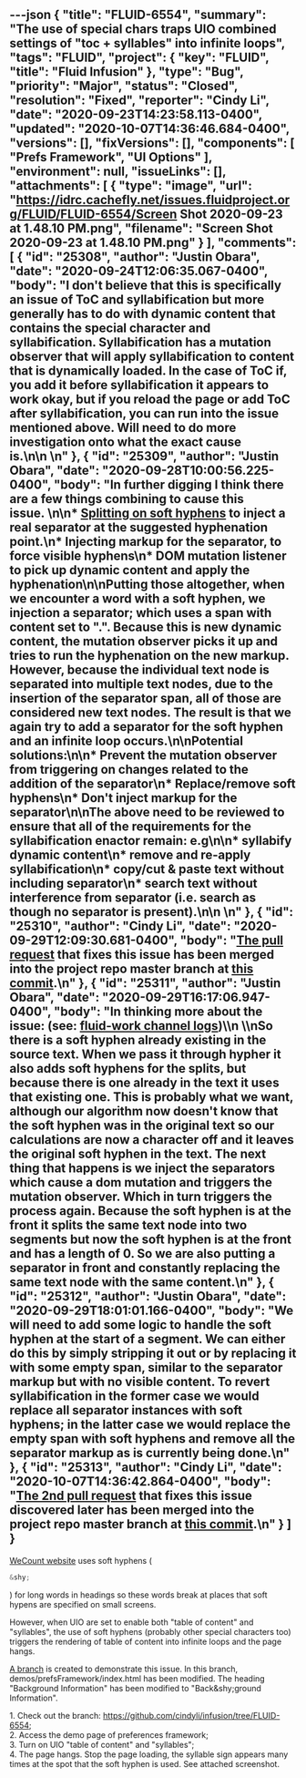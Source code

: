 ---json
{
  "title": "FLUID-6554",
  "summary": "The use of special chars traps UIO combined settings of \"toc + syllables\" into infinite loops",
  "tags": "FLUID",
  "project": {
    "key": "FLUID",
    "title": "Fluid Infusion"
  },
  "type": "Bug",
  "priority": "Major",
  "status": "Closed",
  "resolution": "Fixed",
  "reporter": "Cindy Li",
  "date": "2020-09-23T14:23:58.113-0400",
  "updated": "2020-10-07T14:36:46.684-0400",
  "versions": [],
  "fixVersions": [],
  "components": [
    "Prefs Framework",
    "UI Options"
  ],
  "environment": null,
  "issueLinks": [],
  "attachments": [
    {
      "type": "image",
      "url": "https://idrc.cachefly.net/issues.fluidproject.org/FLUID/FLUID-6554/Screen Shot 2020-09-23 at 1.48.10 PM.png",
      "filename": "Screen Shot 2020-09-23 at 1.48.10 PM.png"
    }
  ],
  "comments": [
    {
      "id": "25308",
      "author": "Justin Obara",
      "date": "2020-09-24T12:06:35.067-0400",
      "body": "I don't believe that this is specifically an issue of ToC and syllabification but more generally has to do with dynamic content that contains the special character and syllabification. Syllabification has a mutation observer that will apply syllabification to content that is dynamically loaded. In the case of ToC if, you add it before syllabification it appears to work okay, but if you reload the page or add ToC after syllabification, you can run into the issue mentioned above. Will need to do more investigation onto what the exact cause is.\n\n \n"
    },
    {
      "id": "25309",
      "author": "Justin Obara",
      "date": "2020-09-28T10:00:56.225-0400",
      "body": "In further digging I think there are a few things combining to cause this issue. \n\n* [Splitting on soft hyphens](https://github.com/fluid-project/infusion/blob/4e0124e9af46da914f1365d2aed117b749195cde/src/framework/preferences/js/SyllabificationEnactor.js#L360-L361) to inject a real separator at the suggested hyphenation point.\n* Injecting markup for the separator, to force visible hyphens\n* DOM mutation listener to pick up dynamic content and apply the hyphenation\n\nPutting those altogether, when we encounter a word with a soft hyphen, we injection a separator; which uses a span with content set to \".\". Because this is new dynamic content, the mutation observer picks it up and tries to run the hyphenation on the new markup. However, because the individual text node is separated into multiple text nodes, due to the insertion of the separator span, all of those are considered new text nodes. The result is that we again try to add a separator for the soft hyphen and an infinite loop occurs.\n\nPotential solutions:\n\n* Prevent the mutation observer from triggering on changes related to the addition of the separator\n* Replace/remove soft hyphens\n* Don't inject markup for the separator\n\nThe above need to be reviewed to ensure that all of the requirements for the syllabification enactor remain: e.g\n\n* syllabify dynamic content\n* remove and re-apply syllabification\n* copy/cut & paste text without including separator\n* search text without interference from separator (i.e. search as though no separator is present).\n\n \n"
    },
    {
      "id": "25310",
      "author": "Cindy Li",
      "date": "2020-09-29T12:09:30.681-0400",
      "body": "[The pull request](https://github.com/fluid-project/infusion/pull/1009) that fixes this issue has been merged into the project repo master branch at [this commit](https://github.com/fluid-project/infusion/commit/cb1c25bc880e37d5fbc4ceecbc31bc2ad5610e99).\n"
    },
    {
      "id": "25311",
      "author": "Justin Obara",
      "date": "2020-09-29T16:17:06.947-0400",
      "body": "In thinking more about the issue: (see: [fluid-work channel logs](http://irc-logs.fluidproject.org/%23fluid-work/%23fluid-work.2020-09-29.log))\\\n \\\nSo there is a soft hyphen already existing in the source text. When we pass it through hypher it also adds soft hyphens for the splits, but because there is one already in the text it uses that existing one. This is probably what we want, although our algorithm now doesn't know that the soft hyphen was in the original text so our calculations are now a character off and it leaves the original soft hyphen in the text. The next thing that happens is we inject the separators which cause a dom mutation and triggers the mutation observer. Which in turn triggers the process again. Because the soft hyphen is at the front it splits the same text node into two segments but now the soft hyphen is at the front and has a length of 0. So we are also putting a separator in front and constantly replacing the same text node with the same content.\n"
    },
    {
      "id": "25312",
      "author": "Justin Obara",
      "date": "2020-09-29T18:01:01.166-0400",
      "body": "We will need to add some logic to handle the soft hyphen at the start of a segment. We can either do this by simply stripping it out or by replacing it with some empty span, similar to the separator markup but with no visible content. To revert syllabification in the former case we would replace all separator instances with soft hyphens; in the latter case we would replace the empty span with soft hyphens and remove all the separator markup as is currently being done.\n"
    },
    {
      "id": "25313",
      "author": "Cindy Li",
      "date": "2020-10-07T14:36:42.864-0400",
      "body": "[The 2nd pull request](https://github.com/fluid-project/infusion/pull/1010) that fixes this issue discovered later has been merged into the project repo master branch at [this commit](https://github.com/fluid-project/infusion/commit/d1a0055d4ba2647162a48ef1692c468ab37681fe).\n"
    }
  ]
}
---
[WeCount website](https://wecount.inclusivedesign.ca/) uses soft hyphens (

```java
&shy;
```

) for long words in headings so these words break at places that soft hypens are specified on small screens.

However, when UIO are set to enable both "table of content" and "syllables", the use of soft hyphens (probably other special characters too) triggers the rendering of table of content into infinite loops and the page hangs.

[A branch](https://github.com/cindyli/infusion/tree/FLUID-6554) is created to demonstrate this issue. In this branch, demos/prefsFramework/index.html has been modified. The heading "Background Information" has been modified to "Back\&shy;ground Information".

1\. Check out the branch: <https://github.com/cindyli/infusion/tree/FLUID-6554>;\
2\. Access the demo page of preferences framework;\
3\. Turn on UIO "table of content" and "syllables";\
4\. The page hangs. Stop the page loading, the syllable sign appears many times at the spot that the soft hyphen is used. See attached screenshot.

        